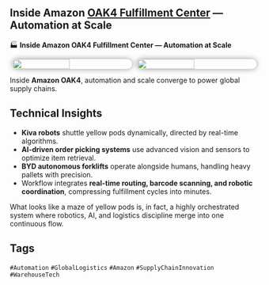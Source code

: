 ## Inside Amazon [OAK4 Fulfillment Center](https://events.amazontours.com/na/onsite/oak4) — Automation at Scale
 
 🏭 **Inside Amazon OAK4 Fulfillment Center — Automation at Scale**

<div style="display:flex;flex-wrap:wrap;gap:10px;justify-content:center;">
  <img src="/alvin-site/JPG_VID/oak4_1.jpg"
       style="width:48%;border-radius:12px;box-shadow:0 0 12px rgba(0,0,0,0.4);">
  <img src="/alvin-site/JPG_VID/oak4_2.jpg"
       style="width:48%;border-radius:12px;box-shadow:0 0 12px rgba(0,0,0,0.4);">
</div>

Inside **Amazon OAK4**, automation and scale converge to power global supply chains.  

## Technical Insights  
- **Kiva robots** shuttle yellow pods dynamically, directed by real-time algorithms.  
- **AI-driven order picking systems** use advanced vision and sensors to optimize item retrieval.  
- **BYD autonomous forklifts** operate alongside humans, handling heavy pallets with precision.  
- Workflow integrates **real-time routing, barcode scanning, and robotic coordination**, compressing fulfillment cycles into minutes.  

What looks like a maze of yellow pods is, in fact, a highly orchestrated system where robotics, AI, and logistics discipline merge into one continuous flow.  

## Tags  
`#Automation` `#GlobalLogistics` `#Amazon` `#SupplyChainInnovation` `#WarehouseTech`
